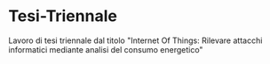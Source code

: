 # Tesi-Triennale
Lavoro di tesi triennale dal titolo "Internet Of Things: Rilevare attacchi informatici mediante analisi del consumo energetico"
